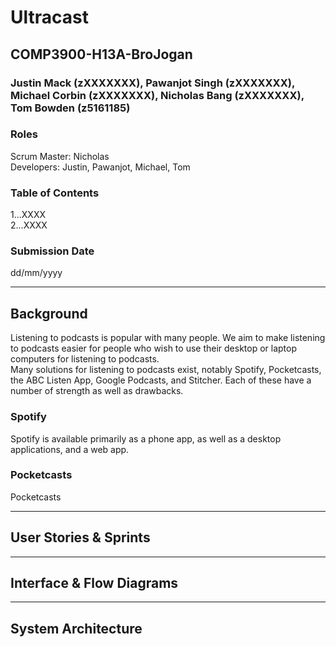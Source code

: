 # Ultracast
## COMP3900-H13A-BroJogan 
### Justin Mack (zXXXXXXX), Pawanjot Singh (zXXXXXXX), Michael Corbin (zXXXXXXX), Nicholas Bang (zXXXXXXX), Tom Bowden (z5161185)

### Roles
Scrum Master: Nicholas  
Developers: Justin, Pawanjot, Michael, Tom 

### Table of Contents
1...XXXX  
2...XXXX

### Submission Date
dd/mm/yyyy

---------------------

## Background

Listening to podcasts is popular with many people. We aim to make listening to podcasts easier for people who wish to use their desktop or laptop computers for listening to podcasts.  
Many solutions for listening to podcasts exist, notably Spotify, Pocketcasts, the ABC Listen App, Google Podcasts, and Stitcher. Each of these have a number of strength as well as drawbacks.

### Spotify
Spotify is available primarily as a phone app, as well as a desktop applications, and a web app.

### Pocketcasts
Pocketcasts 

---------------------

## User Stories & Sprints

---------------------

## Interface & Flow Diagrams

---------------------

## System Architecture

